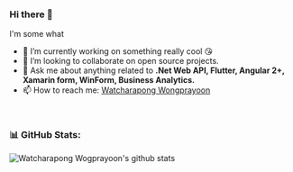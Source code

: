 ### Hi there 👋

<!--
**Wongprayoon/Wongprayoon** is a ✨ _special_ ✨ repository because its `README.md` (this file) appears on your GitHub profile.
-->

I'm some what
- 🔭 I’m currently working on something really cool 😘 <!-- - 🌱 I’m currently learning ... -->
- 👯 I’m looking to collaborate on open source projects.
- 💬 Ask me about anything related to <b>.Net Web API, Flutter, Angular 2+, Xamarin form, WinForm, Business Analytics.</b>
- 📫 How to reach me: [Watcharapong Wongprayoon](mailto:wongprayoon.w@gmail.com)
<!-- - 😄 Pronouns: ... -->
<!-- - ⚡ Fun fact: ... -->

<!--
### Connect with me:

[<img align="left" alt="Watcharapong-Vongprayoon | LinkedIn" width="22px" src="https://cdn.jsdelivr.net/npm/simple-icons@v3/icons/linkedin.svg" />][linkedin]
[<img align="left" alt="Wongprayoon | GitHub" width="22px" src="https://cdn.jsdelivr.net/npm/simple-icons@v3/icons/github.svg" />][github]

<br />

### Languages and Tools:
<img align="left" alt="Android" width="26px" src="https://raw.githubusercontent.com/github/explore/80688e429a7d4ef2fca1e82350fe8e3517d3494d/topics/android/android.png" />
<img align="left" alt="Git" width="26px" src="https://raw.githubusercontent.com/github/explore/80688e429a7d4ef2fca1e82350fe8e3517d3494d/topics/git/git.png" />
<img align="left" alt="GitHub" width="26px" src="https://raw.githubusercontent.com/github/explore/78df643247d429f6cc873026c0622819ad797942/topics/github/github.png" />
<img align="left" alt="Terminal" width="26px" src="https://raw.githubusercontent.com/github/explore/80688e429a7d4ef2fca1e82350fe8e3517d3494d/topics/terminal/terminal.png" />
<img align="left" alt="Node.js" width="26px" src="https://raw.githubusercontent.com/github/explore/80688e429a7d4ef2fca1e82350fe8e3517d3494d/topics/nodejs/nodejs.png" />
<img align="left" alt="XCode" width="26px" src="https://raw.githubusercontent.com/github/explore/80688e429a7d4ef2fca1e82350fe8e3517d3494d/topics/xcode/xcode.png" />
<img align="left" alt="Visual Studio Code" width="26px" src="https://raw.githubusercontent.com/github/explore/80688e429a7d4ef2fca1e82350fe8e3517d3494d/topics/visual-studio-code/visual-studio-code.png" />
<img align="left" alt="AWS" width="26px" src="https://raw.githubusercontent.com/github/explore/80688e429a7d4ef2fca1e82350fe8e3517d3494d/topics/aws/aws.png" />

<br />
-->
<br />

### 📊 GitHub Stats:
![Watcharapong Wogprayoon's github stats](https://github-readme-stats.vercel.app/api?username=wongprayoon&show_icons=true&theme=dracula&count_private=true&include_all_commits=true&hide=contribs,issues,stars)
